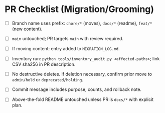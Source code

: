 <!-- status: stub; target: 150+ words -->
<!-- status: stub; target: 150+ words -->
<!-- status: stub; target: 150+ words -->
<!-- status: stub; target: 150+ words -->
<!-- status: stub; target: 150+ words -->
# PR Checklist (Migration/Grooming)

- [ ] Branch name uses prefix: `chore/*` (moves), `docs/*` (readme), `feat/*` (new content).
- [ ] `main` untouched; PR targets `main` with review required.
- [ ] If moving content: entry added to `MIGRATION_LOG.md`.
- [ ] Inventory run: `python tools/inventory_audit.py <affected-paths>`; link CSV sha256 in PR description.
- [ ] No destructive deletes.  If deletion necessary, confirm prior move to `admin/hold` or `deprecated/holding`.
- [ ] Commit message includes purpose, counts, and rollback note.
- [ ] Above-the-fold README untouched unless PR is `docs/*` with explicit plan.









